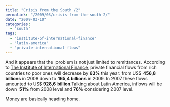 ```yaml
---
title: "Crisis from the South /2"
permalink: "/2009/03/crisis-from-the-south-2/"
date: "2009-03-10"
categories: 
  - "south"
tags: 
  - "institute-of-international-finance"
  - "latin-america"
  - "private-international-flows"
---
```


And it appears that the  problem is not just limited to remittances. According to [The Institute of International Finance](http://www.iif.com/), private financial flows from rich countries to poor ones will decrease by **63%** this year: from US$ **456,8 billions** in 2008 down to **165,4 billions** in 2009. In 2007 these flows amounted to US$ **928,6 billion**.Talking about Latin America, inflows will be down  **51%** from 2008 level and **76%** considering 2007 level.

Money are basically heading home.
